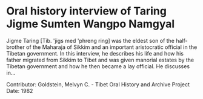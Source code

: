 # Oral history interview of Taring Jigme Sumten Wangpo Namgyal


Jigme Taring [Tib. 'jigs med 'phreng ring] was the eldest son of the half-brother of the Maharaja of Sikkim and an important aristocratic official in the Tibetan government. In this interview, he describes his life and how his father migrated from Sikkim to Tibet and was given manorial estates by the Tibetan government and how he then became a lay official. He discusses in...


Contributor:
                        Goldstein, Melvyn C. - Tibet Oral History and Archive Project  
Date:
1982  

